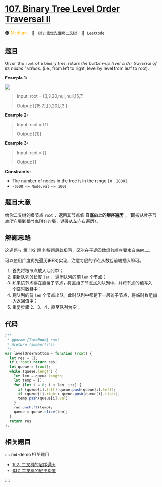 # [107. Binary Tree Level Order Traversal II](https://leetcode.com/problems/binary-tree-level-order-traversal-ii/)

🟠 <font color=#ffb800>Medium</font>&emsp; 🔖&ensp; [`树`](/leetcode/outline/tag/tree.md) [`广度优先搜索`](/leetcode/outline/tag/breadth-first-search.md) [`二叉树`](/leetcode/outline/tag/binary-tree.md)&emsp; 🔗&ensp;[`LeetCode`](https://leetcode.com/problems/binary-tree-level-order-traversal-ii/)

## 题目

Given the `root` of a binary tree, return _the bottom-up level order traversal of its nodes ' values_. (i.e., from left to right, level by level from leaf to root).

**Example 1:**

![](https://assets.leetcode.com/uploads/2021/02/19/tree1.jpg)

> Input: root = [3,9,20,null,null,15,7]
>
> Output: [[15,7],[9,20],[3]]

**Example 2:**

> Input: root = [1]
>
> Output: [[1]]

**Example 3:**

> Input: root = []
>
> Output: []

**Constraints:**

- The number of nodes in the tree is in the range `[0, 2000]`.
- `-1000 <= Node.val <= 1000`

## 题目大意

给你二叉树的根节点 `root` ，返回其节点值 **自底向上的层序遍历** 。（即按从叶子节点所在层到根节点所在的层，逐层从左向右遍历）。

## 解题思路

这道题与 [第 102 题](./0102.md) 的解题思路相同，区别在于返回数组的顺序要求自底向上。

可以使用广度优先遍历(BFS)实现，注意每层的节点从数组前端插入即可。

1. 首先将根节点放入队列中；
2. 更新队列的长度 `len` ，遍历队列的前 `len` 个节点；
3. 如果该节点存在直接子节点，将直接子节点加入队列中，并将节点的值存入一个临时数组中；
4. 将队列的前 `len` 个节点出队，此时队列中都是下一层的子节点，将临时数组加入返回值中；
5. 重复步骤 2、3、4，直至队列为空；

## 代码

```javascript
/**
 * @param {TreeNode} root
 * @return {number[][]}
 */
var levelOrderBottom = function (root) {
  let res = [];
  if (!root) return res;
  let queue = [root];
  while (queue.length) {
    let len = queue.length;
    let temp = [];
    for (let i = 0; i < len; i++) {
      if (queue[i].left) queue.push(queue[i].left);
      if (queue[i].right) queue.push(queue[i].right);
      temp.push(queue[i].val);
    }
    res.unshift(temp);
    queue = queue.slice(len);
  }
  return res;
};
```

## 相关题目

:::: md-demo 相关题目

- [102. 二叉树的层序遍历](./0102.md)
- [637. 二叉树的层平均值](./0637.md)

::::
